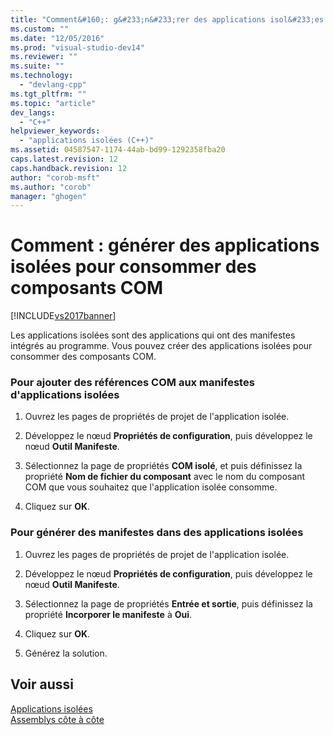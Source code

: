 ```yaml
---
title: "Comment&#160;: g&#233;n&#233;rer des applications isol&#233;es pour consommer des composants COM | Microsoft Docs"
ms.custom: ""
ms.date: "12/05/2016"
ms.prod: "visual-studio-dev14"
ms.reviewer: ""
ms.suite: ""
ms.technology: 
  - "devlang-cpp"
ms.tgt_pltfrm: ""
ms.topic: "article"
dev_langs: 
  - "C++"
helpviewer_keywords: 
  - "applications isolées (C++)"
ms.assetid: 04587547-1174-44ab-bd99-1292358fba20
caps.latest.revision: 12
caps.handback.revision: 12
author: "corob-msft"
ms.author: "corob"
manager: "ghogen"
---
```

# Comment&#160;: g&#233;n&#233;rer des applications isol&#233;es pour consommer des composants COM
[!INCLUDE[vs2017banner](../assembler/inline/includes/vs2017banner.md)]

Les applications isolées sont des applications qui ont des manifestes intégrés au programme.  Vous pouvez créer des applications isolées pour consommer des composants COM.  
  
### Pour ajouter des références COM aux manifestes d'applications isolées  
  
1.  Ouvrez les pages de propriétés de projet de l'application isolée.  
  
2.  Développez le nœud **Propriétés de configuration**, puis développez le nœud **Outil Manifeste**.  
  
3.  Sélectionnez la page de propriétés **COM isolé**, et puis définissez la propriété **Nom de fichier du composant** avec le nom du composant COM que vous souhaitez que l'application isolée consomme.  
  
4.  Cliquez sur **OK**.  
  
### Pour générer des manifestes dans des applications isolées  
  
1.  Ouvrez les pages de propriétés de projet de l'application isolée.  
  
2.  Développez le nœud **Propriétés de configuration**, puis développez le nœud **Outil Manifeste**.  
  
3.  Sélectionnez la page de propriétés **Entrée et sortie**, puis définissez la propriété **Incorporer le manifeste** à **Oui**.  
  
4.  Cliquez sur **OK**.  
  
5.  Générez la solution.  
  
## Voir aussi  
 [Applications isolées](http://msdn.microsoft.com/library/aa375190)   
 [Assemblys côte à côte](_win32_side_by_side_assemblies)